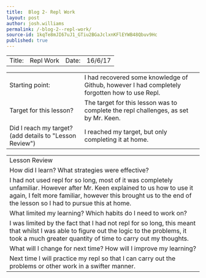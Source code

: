 ```yaml
---
title:  Blog 2- Repl Work
layout: post
author: josh.williams
permalink: /-blog-2--repl-work/
source-id: 1kqTe8mJI67uJ1_GTiu2BGaJclxnKFlEYWB48Qbuv9Hc
published: true
---
```

<table>
  <tr>
    <td>Title:  </td>
    <td>Repl Work</td>
    <td> Date:  </td>
    <td>16/6/17</td>
  </tr>
</table>


<table>
  <tr>
    <td>Starting point:</td>
    <td>I had recovered some knowledge of Github, however I had completely forgotten how to use Repl.</td>
  </tr>
  <tr>
    <td>Target for this lesson?</td>
    <td>The target for this lesson was to complete the repl challenges, as set by Mr. Keen.</td>
  </tr>
  <tr>
    <td>Did I reach my target? 
(add details to "Lesson Review")</td>
    <td>I reached my target, but only completing it at home.</td>
  </tr>
</table>


<table>
  <tr>
    <td>Lesson Review</td>
  </tr>
  <tr>
    <td>How did I learn? What strategies were effective? </td>
  </tr>
  <tr>
    <td>I had not used repl for so long, most of it was completely unfamiliar. However after Mr. Keen explained to us how to use it again, I felt more familiar, however this brought us to the end of the lesson so I had to pursue this at home.</td>
  </tr>
  <tr>
    <td>What limited my learning? Which habits do I need to work on? </td>
  </tr>
  <tr>
    <td>I was limited by the fact that I had not repl for so long, this meant that whilst I was able to figure out the logic to the problems, it took a much greater quantity of time to carry out my thoughts.</td>
  </tr>
  <tr>
    <td>What will I change for next time? How will I improve my learning?</td>
  </tr>
  <tr>
    <td>Next time I will practice my repl so that I can carry out the problems or other work in a swifter manner.</td>
  </tr>
</table>


